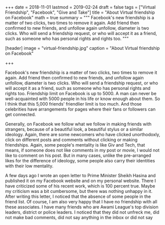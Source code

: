 +++
date = 2018-11-01
lastmod = 2019-02-24
draft = false
tags = ["Virtual Friendship", "Facebook", "Give and Take"]
title = "About Virtual friendship on Facebook"
math = true
summary = """
Facebook's new friendship is a matter of two clicks, two times to remove it again. Add friend then confirmed to new friends, and unfollow again unfollow, diameter is two clicks. Who will send a friendship request, or who will accept it as a friend, such as someone who has personal rights and rights too. 
"""

[header]
image = "virtual-friendship.jpg"
caption = "About Virtual friendship on Facebook"

+++

Facebook's new friendship is a matter of two clicks, two times to remove it again. Add friend then confirmed to new friends, and unfollow again unfollow, diameter is two clicks. Who will send a friendship request, or who will accept it as a friend, such as someone who has personal rights and rights too. Friendship limit on Facebook is up to 5000. A man can never be well-acquainted with 5000 people in his life or know enough about them. So I think that this 5,000 friends' friendlier limit is too much. And those celebrities have arrangements for pages where their fans or followers can get connected.

Generally, on Facebook we follow what we follow in making friends with strangers, because of a beautiful look, a beautiful stylus or a similar ideology. Again, there are some newcomers who have clicked unorthodoxly, click on different posts and comments without clicking or making friendships. Again, some people's mentality is like Giv and Tech, that means, if someone does not like comments in my post or movie, I would not like to comment on his post. But in many cases, unlike the pre-arranged likes for the difference of ideology, some people also carry their identities with their low mentality.

A few days ago I wrote an open letter to Prime Minister Sheikh Hasina and published it on my Facebook website and on my personal website. There I have criticized some of his recent work, which is 100 percent true. Maybe my criticism was a bit cumbersome, but there was nothing unhappy in it. After writing this letter, I noticed that the absence of some people in the friend list. Of course, I am also very happy that I have no friendship with all these associates. I have many friends who are Awami League's top division leaders, district or police leaders. I noticed that they did not unfreck me, did not make bad comments, did not say anything in the inbox or did not say anything at the verbal wetlands.

The power that a politician has to live before all is the ability to resist criticism. In this case, my real-life friends have shown patience and I thank them. There are many things people have in constructive criticism, which help them to be more efficient and creative in their later life. If someone gives an opposition opinion that he will be abusive, vicious comments or will have to be suppressed, those who believe and those who do not do politics of the masses. It is important for politicians to keep up with the opinions of everyone if they want to do good politics.
